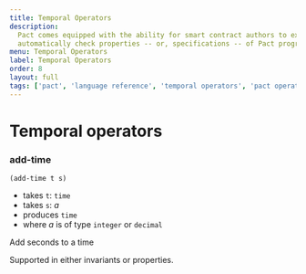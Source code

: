 ```yaml
---
title: Temporal Operators
description:
  Pact comes equipped with the ability for smart contract authors to express and
  automatically check properties -- or, specifications -- of Pact programs.
menu: Temporal Operators
label: Temporal Operators
order: 8
layout: full
tags: ['pact', 'language reference', 'temporal operators', 'pact operators']
---
```


# Temporal operators

### add-time

```pact
(add-time t s)
```

- takes `t`: `time`
- takes `s`: _a_
- produces `time`
- where _a_ is of type `integer` or `decimal`

Add seconds to a time

Supported in either invariants or properties.
